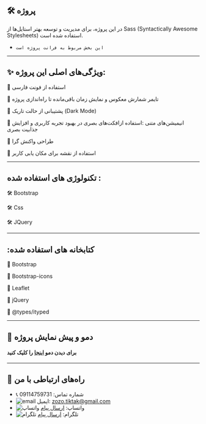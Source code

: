 ##  🛠️  پروژه     

در این پروژه، برای مدیریت و توسعه بهتر استایل‌ها از Sass (Syntactically Awesome Stylesheets) استفاده شده است.



- `این بخش مربوط به فرانت پروژه است
`

---




## ✨  ویژگی‌های اصلی این پروژه: 

💎 استفاده از فونت فارسی

💎 تایمر شمارش معکوس و
نمایش زمان باقی‌مانده تا راه‌اندازی پروژه

🌙 پشتیبانی از حالت تاریک (Dark Mode)


💎   انیمیشن‌های متنی :استفاده ازافکت‌های بصری در بهبود تجربه کاربری و افزایش جذابیت بصری 

💎 طراحی واکنش گرا    

💎 استفاده از نقشه برای مکان یابی کاربر    




---

## تکنولوژی های استفاده شده :


🛠️ Bootstrap

🛠️ Css

🛠️ JQuery

---

## :کتابخانه های استفاده شده


📘 Bootstrap

📘 Bootstrap-icons

📘 Leaflet 

📘 jQuery 

📘 @types/ityped 


---

## 📸 دمو و پیش نمایش پروژه
#### برای دیدن دمو [اینجا](https://coming-soon-pearl-ten.vercel.app/) را کلیک کنید

---


## 📢 راه‌های ارتباطی با من

- 📞 شماره تماس: 09114759731
- ![email](https://img.icons8.com/?size=20&id=P7UIlhbpWzZm&format=png&color=000000) ایمیل: zozo.tiktak@gmail.com
- ![واتساپ](https://img.icons8.com/color/24/whatsapp--v1.png) واتساپ:  [ارسال پیام](https://wa.me/989114759731)
- ![تلگرام](https://img.icons8.com/?size=25&id=EWzVSK2hyV9H&format=png&color=000000) تلگرام: [ارسال پیام](https://t.me/ZohreZamany)




